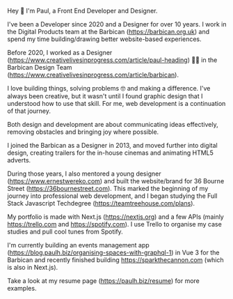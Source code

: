 Hey 👋 I'm Paul, a Front End Developer and Designer.

I've been a Developer since 2020 and a Designer for over 10 years. I work in the Digital Products team at the Barbican (https://barbican.org.uk) and spend my time building/drawing better website-based experiences.

Before 2020, I worked as a Designer (https://www.creativelivesinprogress.com/article/paul-heading) 👨‍🎨 in the Barbican Design Team (https://www.creativelivesinprogress.com/article/barbican).

I love building things, solving problems 🤓 and making a difference. I've always been creative, but it wasn't until I found graphic design that I understood how to use that skill. For me, web development is a continuation of that journey.

Both design and development are about communicating ideas effectively, removing obstacles and bringing joy where possible.

I joined the Barbican as a Designer in 2013, and moved further into digital design, creating trailers for the in-house cinemas and animating HTML5 adverts.

During those years, I also mentored a young designer (https://www.ernestwereko.com) and built the website/brand for 36 Bourne Street (https://36bournestreet.com). This marked the beginning of my journey into professional web development, and I began studying the Full Stack Javascript Techdegree (https://teamtreehouse.com/plans).

My portfolio is made with Next.js (https://nextjs.org) and a few APIs (mainly https://trello.com and https://spotify.com). I use Trello to organise my case studies and pull cool tunes from Spotify.

I'm currently building an events management app (https://blog.paulh.biz/organising-spaces-with-graphql-1) in Vue 3 for the Barbican and recently finished building https://sparkthecannon.com (which is also in Next.js).

Take a look at my resume page (https://paulh.biz/resume) for more examples.
